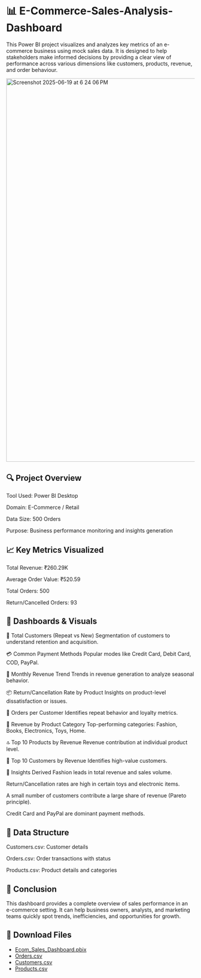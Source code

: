 # 📊 E-Commerce-Sales-Analysis-Dashboard
This Power BI project visualizes and analyzes key metrics of an e-commerce business using mock sales data. It is designed to help stakeholders make informed decisions by providing a clear view of performance across various dimensions like customers, products, revenue, and order behaviour.

<img width="1023" alt="Screenshot 2025-06-19 at 6 24 06 PM" src="https://github.com/user-attachments/assets/40ba4e13-dbdd-4207-8e0c-d879da912b31" />


## 🔍 Project Overview
Tool Used: Power BI Desktop

Domain: E-Commerce / Retail

Data Size: 500 Orders

Purpose: Business performance monitoring and insights generation

## 📈 Key Metrics Visualized
Total Revenue: ₹260.29K

Average Order Value: ₹520.59

Total Orders: 500

Return/Cancelled Orders: 93

## 📌 Dashboards & Visuals
🎯 Total Customers (Repeat vs New)
Segmentation of customers to understand retention and acquisition.

💳 Common Payment Methods
Popular modes like Credit Card, Debit Card, COD, PayPal.

📆 Monthly Revenue Trend
Trends in revenue generation to analyze seasonal behavior.

📦 Return/Cancellation Rate by Product
Insights on product-level dissatisfaction or issues.

🛒 Orders per Customer
Identifies repeat behavior and loyalty metrics.

🧾 Revenue by Product Category
Top-performing categories: Fashion, Books, Electronics, Toys, Home.

🔝 Top 10 Products by Revenue
Revenue contribution at individual product level.

🏅 Top 10 Customers by Revenue
Identifies high-value customers.

🧠 Insights Derived
Fashion leads in total revenue and sales volume.

Return/Cancellation rates are high in certain toys and electronic items.

A small number of customers contribute a large share of revenue (Pareto principle).

Credit Card and PayPal are dominant payment methods.

## 📁 Data Structure
Customers.csv: Customer details

Orders.csv: Order transactions with status

Products.csv: Product details and categories

## 📌 Conclusion
This dashboard provides a complete overview of sales performance in an e-commerce setting. It can help business owners, analysts, and marketing teams quickly spot trends, inefficiencies, and opportunities for growth.

## 📂 Download Files

- [Ecom_Sales_Dashboard.pbix](Ecom_Sales_Dashboard.pbix)
- [Orders.csv](data/Orders.csv)
- [Customers.csv](data/Customers.csv)
- [Products.csv](data/Products.csv)

